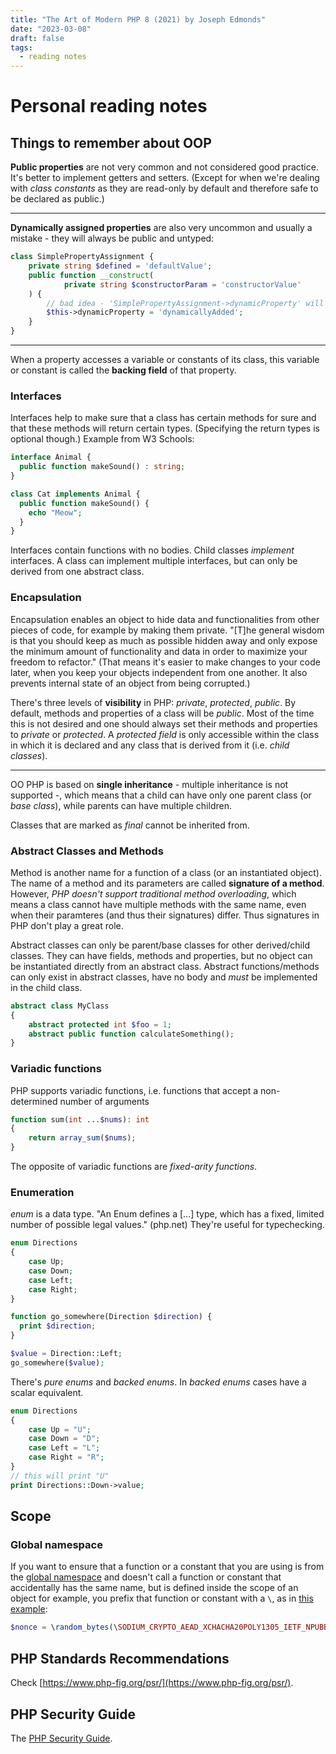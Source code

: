 ```yaml
---
title: "The Art of Modern PHP 8 (2021) by Joseph Edmonds"
date: "2023-03-08"
draft: false
tags:
  - reading notes
---
```


# Personal reading notes

## Things to remember about OOP

**Public properties** are not very common and not considered good practice. It's better to implement getters and setters. (Except for when we're dealing with _class constants_ as they are read-only by default and therefore safe to be declared as public.)

---

**Dynamically assigned properties** are also very uncommon and usually a mistake - they will always be public and untyped:

```php
class SimplePropertyAssignment {
    private string $defined = 'defaultValue';
    public function __construct(
            private string $constructorParam = 'constructorValue'
    ) {
        // bad idea - 'SimplePropertyAssignment->dynamicProperty' will be public and untyped
        $this->dynamicProperty = 'dynamicallyAdded';
    }
}
```

---

When a property accesses a variable or constants of its class, this variable or constant is called the **backing field** of that property.

### Interfaces

Interfaces help to make sure that a class has certain methods for sure and that these methods will return certain types. (Specifying the return types is optional though.)
Example from W3 Schools:

```php
interface Animal {
  public function makeSound() : string;
}

class Cat implements Animal {
  public function makeSound() {
    echo "Meow";
  }
}
```

Interfaces contain functions with no bodies. Child classes _implement_ interfaces. A class can implement multiple interfaces, but can only be derived from one abstract class.

### Encapsulation

Encapsulation enables an object to hide data and functionalities from other pieces of code, for example by making them private. "[T]he general wisdom is that you should keep as much as possible hidden away and only expose the minimum amount of functionality and data in order to maximize your freedom to refactor." (That means it's easier to make changes to your code later, when you keep your objects independent from one another. It also prevents internal state of an object from being corrupted.)

There's three levels of **visibility** in PHP: _private_, _protected_, _public_. By default, methods and properties of a class will be _public_. Most of the time this is not desired and one should always set their methods and properties to _private_ or _protected_.
A _protected field_ is only accessible within the class in which it is declared and any class that is derived from it (i.e. _child classes_).

---

OO PHP is based on **single inheritance** - multiple inheritance is not supported -, which means that a child can have only one parent class (or _base class_), while parents can have multiple children.

Classes that are marked as _final_ cannot be inherited from.

### Abstract Classes and Methods

Method is another name for a function of a class (or an instantiated object). The name of a method and its parameters are called **signature of a method**. However, _PHP doesn't support traditional method overloading_, which means a class cannot have multiple methods with the same name, even when their paramteres (and thus their signatures) differ. Thus signatures in PHP don't play a great role.

Abstract classes can only be parent/base classes for other derived/child classes. They can have fields, methods and properties, but no object can be instantiated directly from an abstract class. Abstract functions/methods can only exist in abstract classes, have no body and _must_ be implemented in the child class.

```php
abstract class MyClass
{
    abstract protected int $foo = 1;
    abstract public function calculateSomething();
}
```

### Variadic functions

PHP supports variadic functions, i.e. functions that accept a non-determined number of arguments

```php
function sum(int ...$nums): int
{
    return array_sum($nums);
}
```

The opposite of variadic functions are _fixed-arity functions_.

<!--

**static**

_static_ fields, properties, constructors and methods can be accessed directly via the class, without having to instatiate an object first.

```php
[...]
```

---

**Polymorphism**

refers to a program's ability to use the correct method for an object based on its run-time type.
[...]

---

In PHP, all public and protected functions are _virtual_ by default, that means child classes can override their parent's functions. In order to prevent that prepend the **final** keyword:

````php
[...]
```
-->

### Enumeration

_enum_ is a data type. "An Enum defines a [...] type, which has a fixed, limited number of possible legal values." (php.net) They're useful for typechecking.

```php
enum Directions
{
    case Up;
    case Down;
    case Left;
    case Right;
}

function go_somewhere(Direction $direction) {
  print $direction;
}

$value = Direction::Left;
go_somewhere($value);
```

There's _pure enums_ and _backed enums_. In _backed enums_ cases have a scalar equivalent.

```php
enum Directions
{
    case Up = "U";
    case Down = "D";
    case Left = "L";
    case Right = "R";
}
// this will print "U"
print Directions::Down->value;
```

## Scope

### Global namespace

If you want to ensure that a function or a constant that you are using is from the [global namespace](https://www.php.net/manual/en/language.namespaces.global.php) and doesn't call a function or constant that accidentally has the same name, but is defined inside the scope of an object for example, you prefix that function or constant with a `\`, as in [this example](https://php.watch/articles/modern-php-encryption-decryption-sodium):

```php
$nonce = \random_bytes(\SODIUM_CRYPTO_AEAD_XCHACHA20POLY1305_IETF_NPUBBYTES);
```

## PHP Standards Recommendations

Check [https://www.php-fig.org/psr/](https://www.php-fig.org/psr/).

## PHP Security Guide

The [PHP Security Guide](https://privacyaustralia.net/phpsec/projects/guide).
